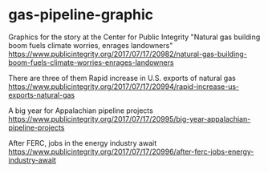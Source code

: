 # gas-pipeline-graphic
Graphics for the story at the Center for Public Integrity "Natural gas building boom fuels climate worries, enrages landowners" https://www.publicintegrity.org/2017/07/17/20982/natural-gas-building-boom-fuels-climate-worries-enrages-landowners  

There are three of them 
Rapid increase in U.S. exports of natural gas https://www.publicintegrity.org/2017/07/17/20994/rapid-increase-us-exports-natural-gas 

A big year for Appalachian pipeline projects https://www.publicintegrity.org/2017/07/17/20995/big-year-appalachian-pipeline-projects

After FERC, jobs in the energy industry await https://www.publicintegrity.org/2017/07/17/20996/after-ferc-jobs-energy-industry-await
